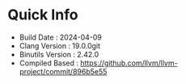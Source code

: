 # Quick Info
* Build Date : 2024-04-09
* Clang Version : 19.0.0git
* Binutils Version : 2.42.0
* Compiled Based : https://github.com/llvm/llvm-project/commit/896b5e55

